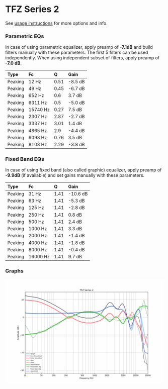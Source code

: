 # TFZ Series 2
See [usage instructions](https://github.com/jaakkopasanen/AutoEq#usage) for more options and info.

### Parametric EQs
In case of using parametric equalizer, apply preamp of **-7.1dB** and build filters manually
with these parameters. The first 5 filters can be used independently.
When using independent subset of filters, apply preamp of **-7.0 dB**.

| Type    | Fc       |    Q | Gain    |
|:--------|:---------|:-----|:--------|
| Peaking | 12 Hz    | 0.51 | -8.5 dB |
| Peaking | 49 Hz    | 0.45 | -6.7 dB |
| Peaking | 652 Hz   | 0.6  | 3.7 dB  |
| Peaking | 6311 Hz  | 0.5  | -5.0 dB |
| Peaking | 15740 Hz | 0.27 | 7.5 dB  |
| Peaking | 2307 Hz  | 2.87 | -2.7 dB |
| Peaking | 3337 Hz  | 3.01 | 1.4 dB  |
| Peaking | 4865 Hz  | 2.9  | -4.4 dB |
| Peaking | 6098 Hz  | 0.76 | 3.5 dB  |
| Peaking | 8108 Hz  | 2.29 | -3.8 dB |

### Fixed Band EQs
In case of using fixed band (also called graphic) equalizer, apply preamp of **-9.9dB**
(if available) and set gains manually with these parameters.

| Type    | Fc       |    Q | Gain     |
|:--------|:---------|:-----|:---------|
| Peaking | 31 Hz    | 1.41 | -10.6 dB |
| Peaking | 63 Hz    | 1.41 | -5.3 dB  |
| Peaking | 125 Hz   | 1.41 | -2.8 dB  |
| Peaking | 250 Hz   | 1.41 | 0.8 dB   |
| Peaking | 500 Hz   | 1.41 | 2.4 dB   |
| Peaking | 1000 Hz  | 1.41 | 3.3 dB   |
| Peaking | 2000 Hz  | 1.41 | -1.4 dB  |
| Peaking | 4000 Hz  | 1.41 | -1.8 dB  |
| Peaking | 8000 Hz  | 1.41 | -0.4 dB  |
| Peaking | 16000 Hz | 1.41 | 9.7 dB   |

### Graphs
![](./TFZ%20Series%202.png)